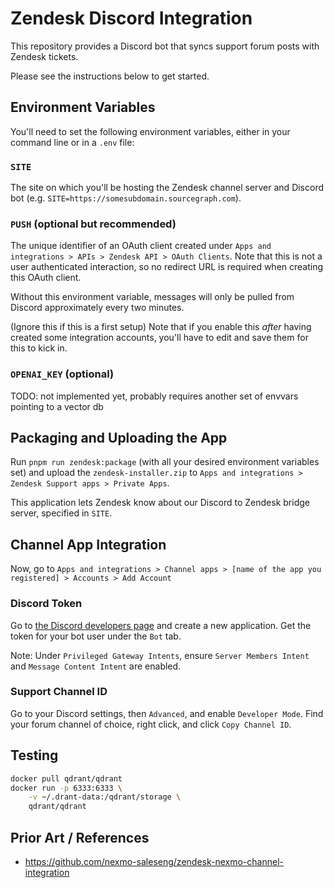 # Zendesk Discord Integration

This repository provides a Discord bot that syncs support forum posts with Zendesk tickets.

Please see the instructions below to get started.

## Environment Variables

You'll need to set the following environment variables, either in your command line or in a `.env` file:

### `SITE`

The site on which you'll be hosting the Zendesk channel server and Discord bot (e.g. `SITE=https://somesubdomain.sourcegraph.com`).

### `PUSH` (optional but recommended)

The unique identifier of an OAuth client created under `Apps and integrations > APIs > Zendesk API > OAuth Clients`. Note that this is not a user authenticated interaction, so no redirect URL is required when creating this OAuth client.

Without this environment variable, messages will only be pulled from Discord approximately every two minutes.

(Ignore this if this is a first setup) Note that if you enable this *after* having created some integration accounts, you'll have to edit and save them for this to kick in.

### `OPENAI_KEY` (optional)

TODO: not implemented yet, probably requires another set of envvars pointing to a vector db

## Packaging and Uploading the App

Run `pnpm run zendesk:package` (with all your desired environment variables set) and upload the `zendesk-installer.zip` to `Apps and integrations > Zendesk Support apps > Private Apps`.

This application lets Zendesk know about our Discord to Zendesk bridge server, specified in `SITE`.

## Channel App Integration

Now, go to `Apps and integrations > Channel apps > [name of the app you registered] > Accounts > Add Account`

### Discord Token

Go to [the Discord developers page](https://discord.com/developers/applications) and create a new application. Get the token for your bot user under the `Bot` tab.

Note: Under `Privileged Gateway Intents`, ensure `Server Members Intent` and `Message Content Intent` are enabled.

### Support Channel ID

Go to your Discord settings, then `Advanced`, and enable `Developer Mode`. Find your forum channel of choice, right click, and click `Copy Channel ID`.

## Testing

```bash
docker pull qdrant/qdrant
docker run -p 6333:6333 \
    -v ~/.drant-data:/qdrant/storage \
    qdrant/qdrant
```

## Prior Art / References

- https://github.com/nexmo-saleseng/zendesk-nexmo-channel-integration
